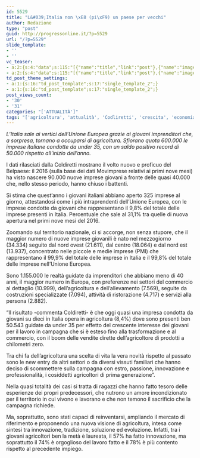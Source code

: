 ```yaml
---
id: 5529
title: "L&#039;Italia non \xE8 (pi\xF9) un paese per vecchi"
author: Redazione
type: "post"
guid: http://progressonline.it/?p=5529
url: "/?p=5529"
slide_template:
- ''
- ''
vc_teaser:
- a:2:{s:4:"data";s:115:"[{"name":"title","link":"post"},{"name":"image","image":"featured","link":"none"},{"name":"text","mode":"excerpt"}]";s:7:"bgcolor";s:0:"";}
- a:2:{s:4:"data";s:115:"[{"name":"title","link":"post"},{"name":"image","image":"featured","link":"none"},{"name":"text","mode":"excerpt"}]";s:7:"bgcolor";s:0:"";}
td_post_theme_settings:
- a:1:{s:16:"td_post_template";s:17:"single_template_2";}
- a:1:{s:16:"td_post_template";s:17:"single_template_2";}
post_views_count:
- '30'
- '31'
categories: "['ATTUALITÀ']"
tags: "['agricoltura', 'attualità', 'Codliretti', 'crescita', 'economia', 'giovani', 'imprese under 35', 'Italia', 'lavoro', 'news']"
---
```


*L’Italia sale ai vertici dell’Unione Europea grazie ai giovani imprenditori che, a sorpresa, tornano a occuparsi di agricoltura. Sfiorano quota 600.000 le imprese italiane condotte da under 35, con un saldo positivo record di 50.000 rispetto all’inizio dell’anno.*

I dati rilasciati dalla Coldiretti mostrano il volto nuovo e proficuo del Belpaese: il 2016 (sulla base dei dati Movimprese relativi ai primi nove mesi) ha visto nascere 90.000 nuove imprese giovani a fronte delle quasi 40.000 che, nello stesso periodo, hanno chiuso i battenti.

Si stima che quest’anno i giovani italiani abbiano aperto 325 imprese al giorno, attestandosi come i più intraprendenti dell’Unione Europea, con le imprese condotte da giovani che rappresentano il 9,8% del totale delle imprese presenti in Italia. Percentuale che sale al 31,1% tra quelle di nuova apertura nel primi nove mesi del 2016.

Zoomando sul territorio nazionale, ci si accorge, non senza stupore, che il maggior numero di nuove imprese giovanili è nato nel mezzogiorno (34.334) seguito dal nord ovest (21.611), dal centro (18.064) e dal nord est (13.937), concentrato nelle piccole e medie imprese (PMI) che rappresentano il 99,9% del totale delle imprese in Italia e il 99,8% del totale delle imprese nell’Unione Europea.

Sono 1.155.000 le realtà guidate da imprenditori che abbiano meno di 40 anni, il maggior numero in Europa, con preferenze nei settori del commercio al dettaglio (10.999), dell’agricoltura e dell’allevamento (7.569), seguite da costruzioni specializzate (7.094), attività di ristorazione (4.717) e servizi alla persona (2.882).

“Il risultato -commenta Coldiretti- è che oggi quasi una impresa condotta da giovani su dieci in Italia opera in agricoltura (8,4%) dove sono presenti ben 50.543 guidate da under 35 per effetto del crescente interesse dei giovani per il lavoro in campagna che si è esteso fino alla trasformazione e al commercio, con il boom delle vendite dirette dell’agricoltore di prodotti a chilometri zero.

Tra chi fa dell’agricoltura una scelta di vita la vera novità rispetto al passato sono le new entry da altri settori o da diversi vissuti familiari che hanno deciso di scommettere sulla campagna con estro, passione, innovazione e professionalità, i cosiddetti agricoltori di prima generazione”.

Nella quasi totalità dei casi si tratta di ragazzi che hanno fatto tesoro delle esperienze dei propri predecessori, che nutrono un amore incondizionato per il territorio in cui vivono e lavorano e che non temono il sacrificio che la campagna richiede.

Ma, soprattutto, sono stati capaci di reinventarsi, ampliando il mercato di riferimento e proponendo una nuova visione di agricoltura, intesa come sintesi tra innovazione, tradizione, soluzione ed evoluzione. Infatti, tra i giovani agricoltori ben la metà è laureata, il 57% ha fatto innovazione, ma soprattutto il 74% è orgoglioso del lavoro fatto e il 78% è più contento rispetto al precedente impiego.